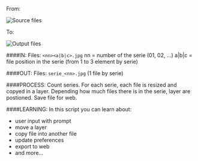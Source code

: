 From:

![Source files](https://raw.githubusercontent.com/JackNUMBER/ps-process_series/master/readme_images/process_series1.png)

To:

![Output files](https://raw.githubusercontent.com/JackNUMBER/ps-process_series/master/readme_images/process_series2.png)

####IN:
Files: `<nn><a|b|c>.jpg`
nn = number of the serie (01, 02, ...)
a|b|c = file position in the serie (from 1 to 3 element by serie)

####OUT:
Files: `serie_<nn>.jpg` (1 file by serie)

####PROCESS:
Count series.
For each serie, each file is resized and copyed in a layer.
Depending how much files there is in the serie, layer are postioned.
Save file for web.

####LEARNING:
In this script you can learn about:
- user input with prompt
- move a layer
- copy file into another file
- update preferences
- export to web
- and more...
